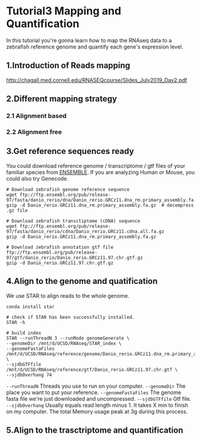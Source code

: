 # Tutorial3 Mapping and Quantification
In this tutorial you're gonna learn how to map the RNAseq data to a zebrafish reference genome and quantify each gene's expression level. 

## 1.Introduction of Reads mapping
http://chagall.med.cornell.edu/RNASEQcourse/Slides_July2019_Day2.pdf

## 2.Different mapping strategy 
### 2.1 Alignment based
### 2.2 Alignment free

## 3.Get reference sequences ready
You could download reference genome / transcriptome / gtf files of your familiar species from [ENSEMBLE](https://uswest.ensembl.org/info/data/ftp/index.html).
If you are analyzing Human or Mouse, you could also try Genecode.

```Shell
# Download zebrafish genome reference sequence 
wget ftp://ftp.ensembl.org/pub/release-97/fasta/danio_rerio/dna/Danio_rerio.GRCz11.dna_rm.primary_assembly.fa.gz
gzip -d Danio_rerio.GRCz11.dna_rm.primary_assembly.fa.gz  # decompress .gz file 

# Download zebrafish transctiptome (cDNA) sequence
wget ftp://ftp.ensembl.org/pub/release-97/fasta/danio_rerio/cdna/Danio_rerio.GRCz11.cdna.all.fa.gz
gzip -d Danio_rerio.GRCz11.dna_rm.primary_assembly.fa.gz

# Download zebrafish annotation gtf file
ftp://ftp.ensembl.org/pub/release-97/gtf/danio_rerio/Danio_rerio.GRCz11.97.chr.gtf.gz
gzip -d Danio_rerio.GRCz11.97.chr.gtf.gz
```
## 4.Align to the genome and quatification
We use STAR to align reads to the whole genome.
```Shell
conda install star

# check if STAR has been successfully installed.
STAR -h 

# build index
STAR --runThreadN 3 --runMode genomeGenerate \
--genomeDir /mnt/d/UCSD/RNAseq/STAR_index \                    
--genomeFastaFiles /mnt/d/UCSD/RNAseq/reference/genome/Danio_rerio.GRCz11.dna_rm.primary_assembly.fa \  
--sjdbGTFfile /mnt/d/UCSD/RNAseq/reference/gtf/Danio_rerio.GRCz11.97.chr.gtf \
--sjdbOverhang 74                                                
```

`--runThreadN` Threads you use to run on your computer.
`--genomeDir` The place you want to put your reference.
`--genomeFastaFiles` The genome fasta file we're just downloaded and uncompressed.
`--sjdbGTFfile` Gtf file.
`--sjdbOverhang` Usually equals read length minus 1.
It takes X min to finish on my computer. The total Memory usage peak at 3g during this process. 


## 5.Align to the trasctriptome and quantification

